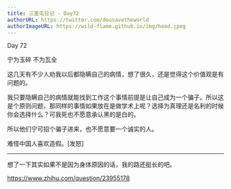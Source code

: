 ```yaml
---
title: 三里屯日记 - Day72
authorURL: https://twitter.com/dousavetheworld
authorImageURL: https://wild-flame.github.io/img/head.jpeg
---
```


Day 72

宁为玉碎 不为瓦全

这几天有不少人劝我以后都隐瞒自己的病情，想了很久，还是觉得这个价值观是有问题的。

我只要隐瞒自己的病情就能找到工作这个事情前提是让自己成为一个骗子。所以这是个原则问题，那同样的事情如果放在是做学术上呢？选择为真理还是名利的时候你会选择什么？可我死也不愿意承认黑的是白的。

所以他们宁可招个骗子进来，也不愿意要一个诚实的人。

难怪中国人喜欢造假。[发怒]

--- 

想了一下其实如果不是因为身体原因的话，我的路还挺长的吧。

https://www.zhihu.com/question/23955178


